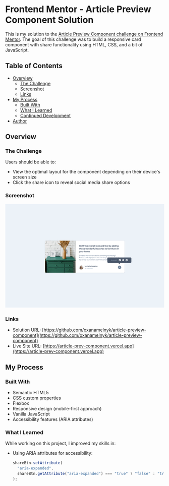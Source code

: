 # Frontend Mentor - Article Preview Component Solution

This is my solution to the [Article Preview Component challenge on Frontend Mentor](https://www.frontendmentor.io/challenges/article-preview-component-dYBN_pYFT). The goal of this challenge was to build a responsive card component with share functionality using HTML, CSS, and a bit of JavaScript.

## Table of Contents

- [Overview](#overview)
  - [The Challenge](#the-challenge)
  - [Screenshot](#screenshot)
  - [Links](#links)
- [My Process](#my-process)
  - [Built With](#built-with)
  - [What I Learned](#what-i-learned)
  - [Continued Development](#continued-development)
- [Author](#author)

## Overview

### The Challenge

Users should be able to:

- View the optimal layout for the component depending on their device's screen size
- Click the share icon to reveal social media share options

### Screenshot

![Screenshot of the project](./images/Frontend-Mentor-Article-preview-component-06-08-2025_06_02_PM.png)

### Links

- Solution URL: [https://github.com/oxanamelnyk/article-preview-component](https://github.com/oxanamelnyk/article-preview-component)
- Live Site URL: [https://article-prev-component.vercel.app](https://article-prev-component.vercel.app)

## My Process

### Built With

- Semantic HTML5
- CSS custom properties
- Flexbox
- Responsive design (mobile-first approach)
- Vanilla JavaScript
- Accessibility features (ARIA attributes)

### What I Learned

While working on this project, I improved my skills in:

- Using ARIA attributes for accessibility:
  ```js
  shareBtn.setAttribute(
    "aria-expanded",
    shareBtn.getAttribute("aria-expanded") === "true" ? "false" : "true"
  );
  ```
